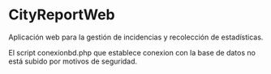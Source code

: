 # CityReportWeb
Aplicación web para la gestión de incidencias y recolección de estadísticas.

El script conexionbd.php que establece conexion con la base de datos no está subido por motivos de seguridad.
